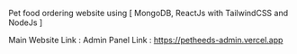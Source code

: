 Pet food ordering website using [ MongoDB, ReactJs with TailwindCSS and NodeJs ] 

Main Website Link : 
Admin Panel Link : https://petheeds-admin.vercel.app
